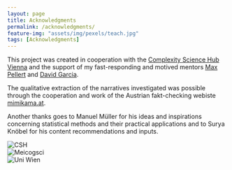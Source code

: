 ```yaml
---
layout: page
title: Acknowledgments
permalink: /acknowledgments/
feature-img: "assets/img/pexels/teach.jpg"
tags: [Acknowledgments]
---
```


This project was created in cooperation with the [Complexity Science Hub Vienna](https://www.csh.ac.at/) and the support of my fast-responding and motived mentors [Max Pellert](https://www.csh.ac.at/researcher/max-pellert/) and [David Garcia](https://www.csh.ac.at/researcher/david-garcia/).

The qualitative extraction of the narratives investigated was possible through the cooperation and work of the Austrian fakt-checking webiste [mimikama.at](https://www.mimikama.at/).

Another thanks goes to Manuel Müller for his ideas and inspirations concerning statistical methods and their practical applications and to Surya Knöbel for his content recommendations and inputs. 
 
![CSH]("assets/img/csh.jpg")   
![Meicogsci]("assets/img/MEiCogSci-Logo-Vienna-RGB.svg")   
![Uni Wien]("assets/img/Uni_Logo_2016.svg")
